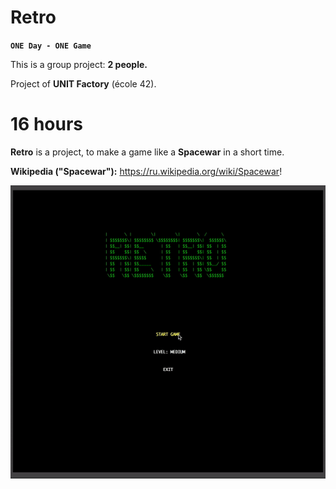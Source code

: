 # Retro 

__`ONE Day - ONE Game`__


This is a group project: __2 people.__ 


Project of __UNIT Factory__ (école 42).


# 16 hours

__Retro__ is a project, to make a game like a __Spacewar__ in a short time.


__Wikipedia ("Spacewar"):__ https://ru.wikipedia.org/wiki/Spacewar!


![](https://github.com/lpavliuk/Retro/blob/master/gifSreenshots/ezgif.com-video-to-gif.gif)
